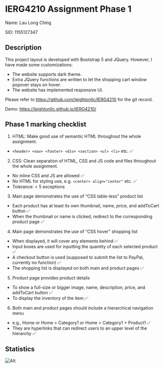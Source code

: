 # IERG4210 Assignment Phase 1

Name: Lau Long Ching

SID: 1155127347

## Description
This project layout is developed with Bootstrap 5 and JQuery. However, I have made some customizations:
- The website supports dark theme.
- Extra JQuery functions are written to let the shopping cart window popover stays on hover.
- The website has implemented responsive UI.

Please refer to https://github.com/leightonllc/IERG4210 for the git record.

Demo: https://leightonllc.github.io/IERG4210/

## Phase 1 marking checklist
1. HTML: Make good use of semantic HTML throughout the whole assignment.

- ```<header> <nav> <footer> <div> <section> <ul> <li>``` etc. ✅

2. CSS: Clean separation of HTML, CSS and JS code and files throughout the whole assignment.

- No inline CSS and JS are allowed ✅
- No HTML for styling use, e.g. ```<center> align="center"``` etc. ✅
- Tolerance: < 5 exceptions

3. Main page demonstrates the use of “CSS table-less” product list

- Each product has at least its own thumbnail, name, price, and addToCart button ✅
- When the thumbnail or name is clicked, redirect to the corresponding product page ✅

4. Main page demonstrates the use of “CSS hover” shopping list

- When displayed, it will cover any elements behind ✅
- Input boxes are used for inputting the quantity of each selected product ✅
- A checkout button is used (supposed to submit the list to PayPal, currently no function) ✅
- The shopping list is displayed on both main and product pages ✅

5. Product page provides product details

- To show a full-size or bigger image, name, description, price, and addToCart button ✅
- To display the inventory of the item ✅

6. Both main and product pages should include a hierarchical navigation menu

- e.g., Home or Home > Category1 or Home > Category1 > Product1 ✅
- They are hyperlinks that can redirect users to an upper level of the hierarchy ✅

## Statistics
![Alt](https://repobeats.axiom.co/api/embed/ccd679e26c502ba65cea10ce16649805cc283af8.svg "Repobeats analytics image")
